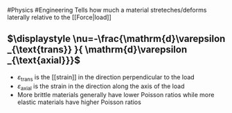 #Physics #Engineering 
Tells how much a material streteches/deforms laterally relative to the [[Force|load]]
## $\displaystyle \nu=-\frac{\mathrm{d}\varepsilon _{\text{trans}} }{ \mathrm{d}\varepsilon _{\text{axial}}}$
* $\displaystyle \varepsilon _{\text{trans}}$ is the [[strain]] in the direction perpendicular to the load
* $\displaystyle \varepsilon _{\text{axial}}$ is the strain in the direction along the axis of the load
* More brittle materials generally have lower Poisson ratios while more elastic materials have higher Poisson ratios